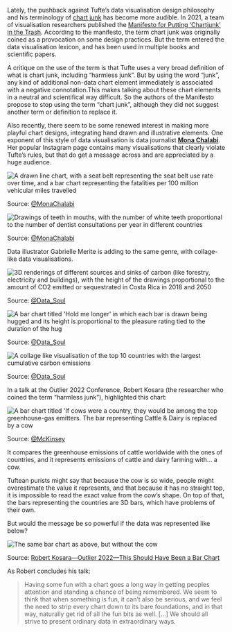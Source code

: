 Lately, the pushback against Tufte’s data visualisation design philosophy and his terminology of <span class="internal-link">[chart junk](chart-junk-and-data-ink-origins)</span> has become more audible. In 2021, a team of visualisation researchers published the [Manifesto for Putting ‘Chartjunk’ in the Trash](https://altvis.github.io/papers/akbaba.pdf). According to the manifesto, the term chart junk was originally coined as a provocation on some design practices. But the term entered the data visualisation lexicon, and has been used in multiple books and scientific papers.

A critique on the use of the term is that Tufte uses a very broad definition of what is chart junk, including “harmless junk”. But by using the word “junk”, any kind of additional non-data chart element immediately is associated with a negative connotation.This makes talking about these chart elements in a neutral and scientifical way difficult. So the authors of the Manifesto propose to stop using the term “chart junk”, although they did not suggest another term or definition to replace it. 

Also recently, there seem to be some renewed interest in making more playful chart designs, integrating hand drawn and illustrative elements. One exponent of this style of data visualisation is data journalist [**Mona Chalabi**](https://monachalabi.com/). Her popular Instagram page contains many visualisations that clearly violate Tufte’s rules, but that do get a message across and are appreciated by a huge audience.

![A drawn line chart, with a seat belt representing the seat belt use rate over time, and a bar chart representing the fatalities per 100 million vehicular miles travelled](Chart%20junk%20and%20data%20ink%2045cd2a8ea3454bffa82b78d53ca414dc/mona-chalabi-cars.jpg)

Source: [@MonaChalabi](https://twitter.com/MonaChalabi/status/1462845944857350151)

![Drawings of teeth in mouths, with the number of white teeth proportional to the number of dentist consultations per year in different countries](Chart%20junk%20and%20data%20ink%2045cd2a8ea3454bffa82b78d53ca414dc/mona-chalabi-dentist.jpg)

Source: [@MonaChalabi](https://twitter.com/MonaChalabi/status/1452642962769383425)

Data illustrator Gabrielle Merite is adding to the same genre, with collage-like data visualisations.

![3D renderings of different sources and sinks of carbon (like forestry, electricity and buildings), with the height of the drawings proportional to the amount of CO2 emitted or sequestrated in Costa Rica in 2018 and 2050](Chart%20junk%20and%20data%20ink%2045cd2a8ea3454bffa82b78d53ca414dc/gabrielle-merite-costa-rica-carbon.jpg)

Source: [@Data_Soul](https://twitter.com/Data_Soul/status/1498688948314406916)

![A bar chart titled 'Hold me longer' in which each bar is drawn being hugged and its height is proportional to the pleasure rating tied to the duration of the hug](Chart%20junk%20and%20data%20ink%2045cd2a8ea3454bffa82b78d53ca414dc/hugs-gabrielle-merite.jpg)

Source: [@Data_Soul](https://twitter.com/Data_Soul/status/1465365173040914435)

![A collage like visualisation of the top 10 countries with the largest cumulative carbon emissions](Chart%20junk%20and%20data%20ink%2045cd2a8ea3454bffa82b78d53ca414dc/gabrielle-merite-emissions.jpg)

Source: [@Data_Soul](https://twitter.com/Data_Soul/status/1457770156189315075)

In a talk at the Outlier 2022 Conference, Robert Kosara (the researcher who coined the term “harmless junk”), highlighted this chart:

![A bar chart titled 'If cows were a country, they would be among the top greenhouse-gas emitters. The bar representing Cattle & Dairy is replaced by a cow](Chart%20junk%20and%20data%20ink%2045cd2a8ea3454bffa82b78d53ca414dc/mckinsey-cow.jpg)

Source: [@McKinsey](https://twitter.com/mckinsey/status/1457365985971908616)

It compares the greenhouse emissions of cattle worldwide with the ones of countries, and it represents emissions of cattle and dairy farming with... a cow.

Tuftean purists might say that because the cow is so wide, people might overestimate the value it represents, and that because it has no straight top, it is impossible to read the exact value from the cow’s shape. On top of that, the bars representing the countries are 3D bars, which have problems of their own.

But would the message be so powerful if the data was represented like below?

![The same bar chart as above, but without the cow](Chart%20junk%20and%20data%20ink%2045cd2a8ea3454bffa82b78d53ca414dc/cows-bars.png)

Source: [Robert Kosara—Outlier 2022—This Should Have Been a Bar Chart](https://www.youtube.com/watch?v=GeRgED7LWr8)

As Robert concludes his talk:

> Having some fun with a chart goes a long way in getting peoples attention and standing a chance of being remembered. We seem to think that when something is fun, it can’t also be serious, and we feel the need to strip every chart down to its bare foundations, and in that way, naturally get rid of all the fun bits as well. [...] We should all strive to present ordinary data in extraordinary ways.
> 